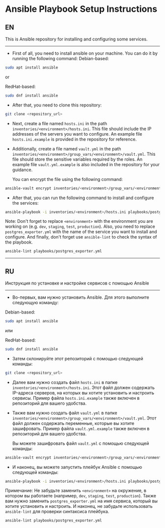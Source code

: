 # Ansible Playbook Setup Instructions

## EN

This is Ansible repository for installing and configuring some services.

---

- First of all, you need to install ansible on your machine. You can do it by running the following command:
Debian-based:
```bash
sudo apt install ansible
```
or

RedHat-based:
```bash
sudo dnf install ansible
```

- After that, you need to clone this repository:
```bash
git clone <repository_url>
```

- Next, create a file named `hosts.ini` in the path `inventories/<environment>/hosts.ini`. This file should include the IP addresses of the servers you want to configure. An example file `hosts.ini.example` is provided in the repository for reference.

- Additionally, create a file named `vault.yml` in the path `inventories/<environment>/group_vars/<environment>/vault.yml`. This file should store the sensitive variables required by the roles. An example file `vault.yml.example` is also included in the repository for your guidance.

  You can encrypt the file using the following command:
```bash
ansible-vault encrypt inventories/<environment>/group_vars/<environment>/vault.yml
```

- After that, you can run the following command to install and configure the services:
```bash
ansible-playbook -i inventories/<environment>/hosts.ini playbooks/postgres_exporter.yml --ask-vault-pass
```

Note: Don't forget to replace `<environment>` with the environment you are working on (e.g. `dev`, `staging`, `test`, `production`). Also, you need to replace `postgres_exporter.yml` with the name of the service you want to install and configure. And finally, don't forget use `ansible-lint` to check the syntax of the playbook.
```bash
ansible-lint playbooks/postgres_exporter.yml
```

---

## RU

Инструкция по установке и настройке сервисов с помощью Ansible

---

- Во-первых, вам нужно установить Ansible. Для этого выполните следующую команду:

Debian-based:
```bash
sudo apt install ansible
```
или

RedHat-based:
```bash
sudo dnf install ansible
```

- Затем склонируйте этот репозиторий с помощью следующей команды:
```bash
git clone <repository_url>
```

- Далее вам нужно создать файл `hosts.ini` в папке `inventories/<environment>/hosts.ini`. Этот файл должен содержать IP-адреса серверов, на которых вы хотите установить и настроить сервисы. Пример файла `hosts.ini.example` также включен в репозиторий для вашего удобства.

- Также вам нужно создать файл `vault.yml` в папке `inventories/<environment>/group_vars/<environment>/vault.yml`. Этот файл должен содержать переменные, которые вы хотите зашифровать. Пример файла `vault.yml.example` также включен в репозиторий для вашего удобства.

  Вы можете зашифровать файл `vault.yml` с помощью следующей команды:
```bash
ansible-vault encrypt inventories/<environment>/group_vars/<environment>/vault.yml
```

- И наконец, вы можете запустить плейбук Ansible с помощью следующей команды:
```bash
ansible-playbook -i inventories/<environment>/hosts.ini playbooks/postgres_exporter.yml --ask-vault-pass
```

Примечание: Не забудьте заменить `<environment>` на окружение, в котором вы работаете (например, `dev`, `staging`, `test`, `production`). Также вам нужно заменить `postgres_exporter.yml` на имя сервиса, который вы хотите установить и настроить. И наконец, не забудьте использовать `ansible-lint` для проверки синтаксиса плейбука.
```bash
ansible-lint playbooks/postgres_exporter.yml
```
